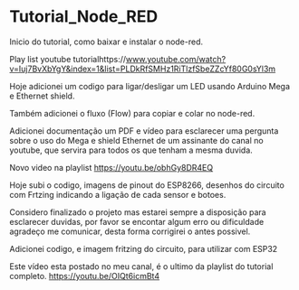 # Tutorial_Node_RED
Inicio do tutorial, como baixar e instalar o node-red.

Play list youtube tutorialhttps://www.youtube.com/watch?v=Iuj7BvXbYgY&index=1&list=PLDkRfSMHz1RiTlzfSbeZZcYf80G0sYl3m

Hoje adicionei um codigo para ligar/desligar um LED usando Arduino Mega e Ethernet shield.

Também adicionei o fluxo (Flow) para copiar e colar no node-red.

Adicionei documentação um PDF e vídeo para esclarecer uma pergunta sobre o uso do Mega e shield Ethernet de um assinante do canal no youtube, que servira para todos os que tenham a mesma duvida.

Novo video na playlist https://youtu.be/obhGy8DR4EQ 

Hoje subi o codigo, imagens de pinout do ESP8266, desenhos do circuito com Frtzing indicando a ligação de cada sensor e botoes.

Considero finalizado o projeto mas estarei sempre a disposição para esclarecer duvidas, por favor se encontar algum erro ou dificuldade agradeço me comunicar, desta forma corrigirei o antes possivel.

Adicionei codigo, e imagem fritzing do circuito, para utilizar com ESP32

Este vídeo esta postado no meu canal, é o ultimo da playlist do tutorial completo. https://youtu.be/OIQt6icmBt4 

